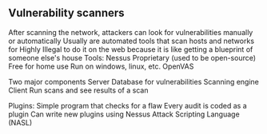 ## Vulnerability scanners
After scanning the network, attackers can look for vulnerabilities manually or automatically
	Usually are automated tools that scan hosts and networks for 
Highly Illegal to do it on the web because it is like getting a blueprint of someone else's house
Tools: 
	Nessus
		Proprietary (used to be open-source)
		Free for home use
		Run on windows, linux, etc.
    OpenVAS


Two major components
    Server
        Database for vulnerabilities
        Scanning engine
    Client
        Run scans and see results of a scan

Plugins: Simple program that checks for a flaw
    Every audit is coded as a plugin
    Can write new plugins using Nessus Attack Scripting Language (NASL)

